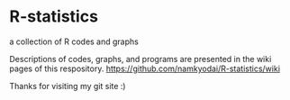 R-statistics
============

a collection of R codes and graphs

Descriptions of codes, graphs, and programs are presented in the wiki pages of this respository. 
https://github.com/namkyodai/R-statistics/wiki

Thanks for visiting my git site :)

